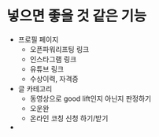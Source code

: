 # 넣으면 좋을 것 같은 기능
- 프로필 페이지
    - 오픈파워리프팅 링크
    - 인스타그램 링크
    - 유튜브 링크
    - 수상이력, 자격증
- 글 카테고리
    - 동영상으로 good lift인지 아닌지 판정하기
    - 오운완
    - 온라인 코칭 신청 하기/받기 
- 